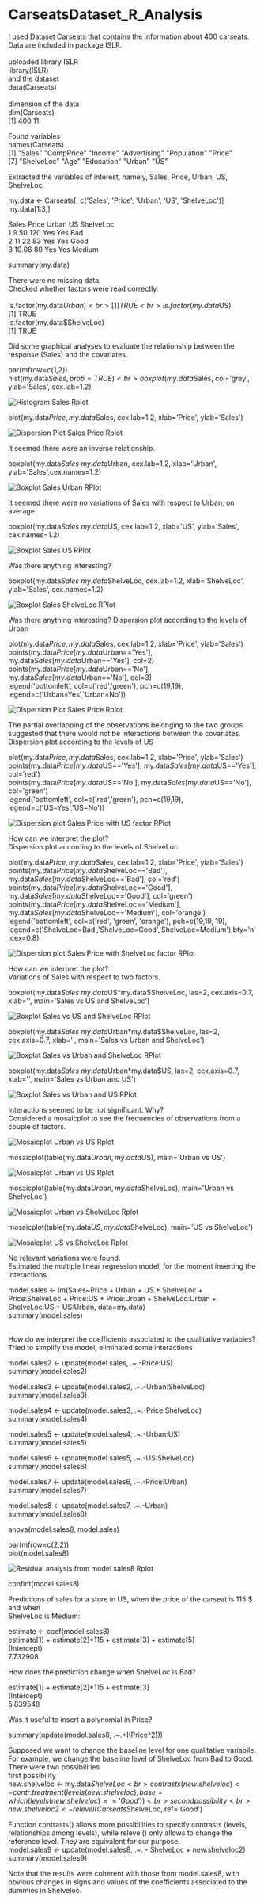 # CarseatsDataset_R_Analysis
I used Dataset Carseats that contains the information about 400 carseats. Data are included in package ISLR.<br>
<br>
uploaded library ISLR
<br>
library(ISLR)
<br>
and the dataset<br>
data(Carseats)<br>
<br>
dimension of the data<br>
dim(Carseats)<br>
[1] 400 11 <br> 

Found variables <br>
names(Carseats) <br>
[1] "Sales" "CompPrice" "Income" "Advertising" "Population" "Price" <br>
[7] "ShelveLoc" "Age" "Education" "Urban" "US" <br>

Extracted the variables of interest, namely, Sales, Price, Urban, US, ShelveLoc.<br>

my.data <- Carseats[, c('Sales', 'Price', 'Urban', 'US', 'ShelveLoc')]<br>
my.data[1:3,]<br>

  Sales    Price   Urban  US  ShelveLoc<br>
1 9.50     120      Yes  Yes  Bad <br>
2 11.22     83      Yes  Yes  Good <br>
3 10.06     80      Yes  Yes  Medium <br>

summary(my.data)<br>

There were no missing data.<br>
Checked whether factors were read correctly.<br>
<br>
is.factor(my.data$Urban)<br>
[1] TRUE<br>
is.factor(my.data$US)<br>
[1] TRUE<br>
is.factor(my.data$ShelveLoc)<br>
[1] TRUE<br>

Did some graphical analyses to evaluate the relationship between the response (Sales) and the covariates.<br>

par(mfrow=c(1,2))<br>
hist(my.data$Sales, prob=TRUE)<br>
boxplot(my.data$Sales, col='grey', ylab='Sales', cex.lab=1.2)<br>


![Histogram Sales Rplot](https://github.com/adnantheanalyst/CarseatsDataset_R_Analysis/assets/16821246/f5d99f1a-dd8e-46b1-a99c-c465f70645c9)


plot(my.data$Price, my.data$Sales, cex.lab=1.2, xlab='Price', ylab='Sales')<br>

![Dispersion Plot Sales   Price Rplot](https://github.com/adnantheanalyst/CarseatsDataset_R_Analysis/assets/16821246/68de7d6b-8a28-4c9a-ad51-4647d8002933)


It seemed there were an inverse relationship.<br>

boxplot(my.data$Sales~my.data$Urban, cex.lab=1.2, xlab='Urban', ylab='Sales',cex.names=1.2)<br>

![Boxplot Sales Urban RPlot](https://github.com/adnantheanalyst/CarseatsDataset_R_Analysis/assets/16821246/758544bb-0a15-4d11-b930-9c2b98aaa993)

It seemed there were no variations of Sales with respect to Urban, on average.<br>

boxplot(my.data$Sales~my.data$US, cex.lab=1.2, xlab='US', ylab='Sales', cex.names=1.2)<br>

![Boxplot Sales US RPlot](https://github.com/adnantheanalyst/CarseatsDataset_R_Analysis/assets/16821246/59abdcca-98ee-4012-b216-d7cd8dd8b20a)


Was there anything interesting?<br>

boxplot(my.data$Sales~my.data$ShelveLoc, cex.lab=1.2, xlab='ShelveLoc', ylab='Sales', cex.names=1.2)<br>


![Boxplot Sales ShelveLoc RPlot](https://github.com/adnantheanalyst/CarseatsDataset_R_Analysis/assets/16821246/72cb7de2-b2e9-4a80-9ebf-d0998f8e1a9c)

Was there anything interesting? Dispersion plot according to the levels of Urban<br>

plot(my.data$Price, my.data$Sales, cex.lab=1.2, xlab='Price', ylab='Sales')<br>
points(my.data$Price[my.data$Urban=='Yes'], my.data$Sales[my.data$Urban=='Yes'], col=2)<br>
points(my.data$Price[my.data$Urban=='No'], my.data$Sales[my.data$Urban=='No'], col=3)<br>
legend('bottomleft', col=c('red','green'), pch=c(19,19), legend=c('Urban=Yes','Urban=No'))<br>

![Dispersion Plot Sales   Price Rplot](https://github.com/adnantheanalyst/CarseatsDataset_R_Analysis/assets/16821246/172bf853-6617-4d56-ab96-59da8fccef22)

The partial overlapping of the observations belonging to the two groups suggested that there would not be interactions between the covariates.<br>
Dispersion plot according to the levels of US<br>

plot(my.data$Price, my.data$Sales, cex.lab=1.2, xlab='Price', ylab='Sales')<br>
points(my.data$Price[my.data$US=='Yes'], my.data$Sales[my.data$US=='Yes'], col='red')<br>
points(my.data$Price[my.data$US=='No'], my.data$Sales[my.data$US=='No'], col='green')<br>
legend('bottomleft', col=c('red','green'), pch=c(19,19), legend=c('US=Yes','US=No'))<br>


![Dispersion plot Sales Price with US factor RPlot](https://github.com/adnantheanalyst/CarseatsDataset_R_Analysis/assets/16821246/56d76f9b-44e6-438e-a9f6-b05503c506e6)

How can we interpret the plot?<br>
Dispersion plot according to the levels of ShelveLoc <br>

plot(my.data$Price, my.data$Sales, cex.lab=1.2, xlab='Price', ylab='Sales') <br>
points(my.data$Price[my.data$ShelveLoc=='Bad'], my.data$Sales[my.data$ShelveLoc=='Bad'], col='red')<br>
points(my.data$Price[my.data$ShelveLoc=='Good'], my.data$Sales[my.data$ShelveLoc=='Good'], col='green') <br>
points(my.data$Price[my.data$ShelveLoc=='Medium'], my.data$Sales[my.data$ShelveLoc=='Medium'], col='orange') <br>
legend('bottomleft', col=c('red', 'green', 'orange'), pch=c(19,19, 19), legend=c('ShelveLoc=Bad','ShelveLoc=Good','ShelveLoc=Medium'),bty='n',cex=0.8)<br>

![Dispersion plot Sales Price with ShelveLoc factor RPlot](https://github.com/adnantheanalyst/CarseatsDataset_R_Analysis/assets/16821246/d9159358-5f56-4a93-adef-ef371cfe26e5)

How can we interpret the plot? <br>
Variations of Sales with respect to two factors.<br>

boxplot(my.data$Sales~ my.data$US*my.data$ShelveLoc, las=2, cex.axis=0.7, xlab='', main='Sales vs US and ShelveLoc') <br>


![Boxplot Sales vs US and ShelveLoc RPlot](https://github.com/adnantheanalyst/CarseatsDataset_R_Analysis/assets/16821246/cfdd78cb-a3f8-4763-8b05-8d94d1cc1bfe)

boxplot(my.data$Sales~ my.data$Urban*my.data$ShelveLoc, las=2, cex.axis=0.7, xlab='', main='Sales vs Urban and ShelveLoc') <br>


![Boxplot Sales vs Urban and ShelveLoc RPlot](https://github.com/adnantheanalyst/CarseatsDataset_R_Analysis/assets/16821246/176506bc-adcd-43d9-9129-8cdb7bba455a)

boxplot(my.data$Sales~ my.data$Urban*my.data$US, las=2, cex.axis=0.7, xlab='', main='Sales vs Urban and US') <br>

![Boxplot Sales vs Urban and US RPlot](https://github.com/adnantheanalyst/CarseatsDataset_R_Analysis/assets/16821246/7fbf8e82-fe4c-479b-85c0-da7bbf5c5996)

Interactions seemed to be not significant. Why? <br>
Considered a mosaicplot to see the frequencies of observations from a couple of factors.<br>

![Mosaicplot Urban vs US Rplot](https://github.com/adnantheanalyst/CarseatsDataset_R_Analysis/assets/16821246/b3879a32-3957-4245-a925-112c154e81d6)
<br>

mosaicplot(table(my.data$Urban, my.data$US), main='Urban vs US') <br>

![Mosaicplot Urban vs US Rplot](https://github.com/adnantheanalyst/CarseatsDataset_R_Analysis/assets/16821246/41df7905-265d-4cc0-a741-6d9ffff44be4)


mosaicplot(table(my.data$Urban, my.data$ShelveLoc), main='Urban vs ShelveLoc') <br>

![Mosaicplot Urban vs ShelveLoc Rplot](https://github.com/adnantheanalyst/CarseatsDataset_R_Analysis/assets/16821246/17e2e3bb-aa91-4823-87e4-54d9b241849a)



mosaicplot(table(my.data$US, my.data$ShelveLoc), main='US vs ShelveLoc') <br>

![Mosaicplot US vs ShelveLoc Rplot](https://github.com/adnantheanalyst/CarseatsDataset_R_Analysis/assets/16821246/adea3320-026e-4b30-bcd6-011a9410d0e4)


No relevant variations were found. <br>
Estimated the multiple linear regression model, for the moment inserting the interactions <br>

model.sales <- lm(Sales~Price + Urban + US + ShelveLoc + Price:ShelveLoc + Price:US + Price:Urban + ShelveLoc:Urban + ShelveLoc:US + US:Urban, data=my.data)<br>
summary(model.sales)<br>
<br>


How do we interpret the coefficients associated to the qualitative variables? <br>
Tried to simplify the model, eliminated some interactions <br>

model.sales2 <- update(model.sales, .~.-Price:US) <br>
summary(model.sales2) <br>

model.sales3 <- update(model.sales2, .~.-Urban:ShelveLoc) <br>
summary(model.sales3) <br>

model.sales4 <- update(model.sales3, .~.-Price:ShelveLoc) <br>
summary(model.sales4) <br>

model.sales5 <- update(model.sales4, .~.-Urban:US) <br>
summary(model.sales5) <br>

model.sales6 <- update(model.sales5, .~.-US:ShelveLoc) <br>
summary(model.sales6) <br>

model.sales7 <- update(model.sales6, .~.-Price:Urban) <br>
summary(model.sales7) <br>

model.sales8 <- update(model.sales7, .~.-Urban) <br>
summary(model.sales8) <br>

anova(model.sales8, model.sales) <br>

par(mfrow=c(2,2)) <br>
plot(model.sales8) <br>

![Residual analysis from model sales8 Rplot](https://github.com/adnantheanalyst/CarseatsDataset_R_Analysis/assets/16821246/fe341c07-edb5-43df-8411-bb71d6fa2b2e)

confint(model.sales8) <br>

Predictions of sales for a store in US, when the price of the carseat is 115 $ and when <br>
ShelveLoc is Medium: <br>

estimate <- coef(model.sales8) <br>
estimate[1] + estimate[2]*115 + estimate[3] + estimate[5] <br>
(Intercept) <br>
7.732908 <br>

How does the prediction change when ShelveLoc is Bad? <br>

estimate[1] + estimate[2]*115 + estimate[3] <br>
(Intercept) <br>
5.839548 <br>

Was it useful to insert a polynomial in Price? <br>

summary(update(model.sales8, .~.+I(Price^2))) <br>

Supposed we want to change the baseline level for one qualitative variabile. For example, we change the baseline level of ShelveLoc from Bad to Good. There were two possibilities
<br>
first possibility <br>
new.shelveloc <- my.data$ShelveLoc <br>
contrasts(new.shelveloc) <- contr.treatment(levels(new.shelveloc), base=which(levels(new.shelveloc) == 'Good')) <br>
second possibility <br>
new.shelveloc2 <- relevel(Carseats$ShelveLoc, ref='Good') <br>

Function contrasts() allows more possibilities to specify contrasts (levels, relationships among levels), while relevel() only allows to change the reference level. They are equivalent for our purpose.
<br>
model.sales9 <- update(model.sales8, .~. - ShelveLoc + new.shelveloc2) <br>
summary(model.sales9) <br>

Note that the results were coherent with those from model.sales8, with obvious changes in signs and values of the coefficients associated to the dummies in Shelveloc.<br>

